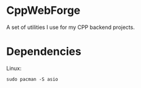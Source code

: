 # CppWebForge
A set of utilities I use for my CPP backend projects.


# Dependencies
Linux:
```
sudo pacman -S asio
```
